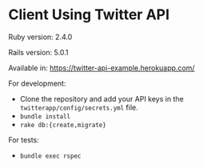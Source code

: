 # Client Using Twitter API

Ruby version: 2.4.0

Rails version: 5.0.1

Available in:
https://twitter-api-example.herokuapp.com/

For development:

- Clone the repository and add your API keys in the `twitterapp/config/secrets.yml` file.
- `bundle install`
- `rake db:{create,migrate}`

For tests:

- `bundle exec rspec`
